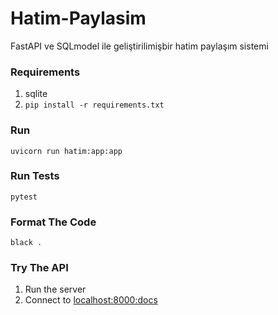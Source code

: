 # Hatim-Paylasim

FastAPI ve SQLmodel ile geliştirilimişbir hatim paylaşım sistemi

### Requirements

1. sqlite
2. `pip install -r requirements.txt`

### Run

`uvicorn run hatim:app:app`

### Run Tests
`pytest`


### Format The Code

`black .`

### Try The API
1. Run the server
2. Connect to [localhost:8000:docs](http://127.0.0.1:8000/docs)
